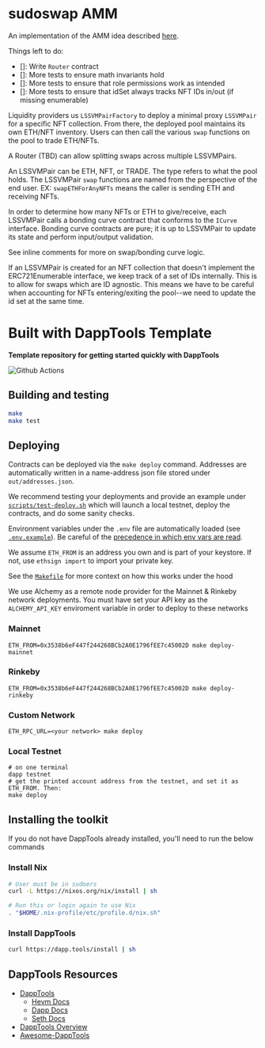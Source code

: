 # sudoswap AMM

An implementation of the AMM idea described [here](https://blog.0xmons.xyz/83017366310).

Things left to do:

- []: Write `Router` contract
- []: More tests to ensure math invariants hold
- []: More tests to ensure that role permissions work as intended
- []: More tests to ensure that idSet always tracks NFT IDs in/out (if missing enumerable)

Liquidity providers us `LSSVMPairFactory` to deploy a minimal proxy `LSSVMPair` for a specific NFT collection. From there, the deployed pool maintains its own ETH/NFT inventory. Users can then call the various `swap` functions on the pool to trade ETH/NFTs.

A Router (TBD) can allow splitting swaps across multiple LSSVMPairs.

An LSSVMPair can be ETH, NFT, or TRADE. The type refers to what the pool holds.
The LSSVMPair `swap` functions are named from the perspective of the end user. EX: `swapETHForAnyNFTs` means the caller is sending ETH and receiving NFTs.

In order to determine how many NFTs or ETH to give/receive, each LSSVMPair calls a bonding curve contract that conforms to the `ICurve` interface. Bonding curve contracts are pure; it is up to LSSVMPair to update its state and perform input/output validation.

See inline comments for more on swap/bonding curve logic.

If an LSSVMPair is created for an NFT collection that doesn't implement the ERC721Enumerable interface, we keep track of a set of IDs internally. This is to allow for swaps which are ID agnostic. This means we have to be careful when accounting for NFTs entering/exiting the pool--we need to update the id set at the same time.

# Built with DappTools Template

**Template repository for getting started quickly with DappTools**

![Github Actions](https://github.com/gakonst/dapptools-template/workflows/Tests/badge.svg)

## Building and testing

```sh
make
make test
```

## Deploying

Contracts can be deployed via the `make deploy` command. Addresses are automatically
written in a name-address json file stored under `out/addresses.json`.

We recommend testing your deployments and provide an example under [`scripts/test-deploy.sh`](./scripts/test-deploy.sh)
which will launch a local testnet, deploy the contracts, and do some sanity checks.

Environment variables under the `.env` file are automatically loaded (see [`.env.example`](./.env.example)).
Be careful of the [precedence in which env vars are read](https://github.com/dapphub/dapptools/tree/2cf441052489625f8635bc69eb4842f0124f08e4/src/dapp#precedence).

We assume `ETH_FROM` is an address you own and is part of your keystore.
If not, use `ethsign import` to import your private key.

See the [`Makefile`](./Makefile#25) for more context on how this works under the hood

We use Alchemy as a remote node provider for the Mainnet & Rinkeby network deployments.
You must have set your API key as the `ALCHEMY_API_KEY` enviroment variable in order to
deploy to these networks

### Mainnet

```
ETH_FROM=0x3538b6eF447f244268BCb2A0E1796fEE7c45002D make deploy-mainnet
```

### Rinkeby

```
ETH_FROM=0x3538b6eF447f244268BCb2A0E1796fEE7c45002D make deploy-rinkeby
```

### Custom Network

```
ETH_RPC_URL=<your network> make deploy
```

### Local Testnet

```
# on one terminal
dapp testnet
# get the printed account address from the testnet, and set it as ETH_FROM. Then:
make deploy
```

## Installing the toolkit

If you do not have DappTools already installed, you'll need to run the below
commands

### Install Nix

```sh
# User must be in sudoers
curl -L https://nixos.org/nix/install | sh

# Run this or login again to use Nix
. "$HOME/.nix-profile/etc/profile.d/nix.sh"
```

### Install DappTools

```sh
curl https://dapp.tools/install | sh
```

## DappTools Resources

* [DappTools](https://dapp.tools)
    * [Hevm Docs](https://github.com/dapphub/dapptools/blob/master/src/hevm/README.md)
    * [Dapp Docs](https://github.com/dapphub/dapptools/tree/master/src/dapp/README.md)
    * [Seth Docs](https://github.com/dapphub/dapptools/tree/master/src/seth/README.md)
* [DappTools Overview](https://www.youtube.com/watch?v=lPinWgaNceM)
* [Awesome-DappTools](https://github.com/rajivpo/awesome-dapptools)
